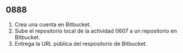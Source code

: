 ## 0888

1. Crea una cuenta en Bitbucket.
2. Sube el repositorio local de la actividad 0607 a un repositorio en Bitbucket.
3. Entrega la URL pública del respositorio de Bitbucket.
